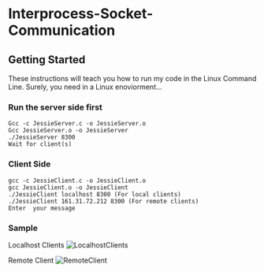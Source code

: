 # Interprocess-Socket-Communication


## Getting Started 
These instructions will teach you how to run my code in the Linux Command Line. Surely, you need in a Linux enoviorment...

### Run the server side first
```
Gcc -c JessieServer.c -o JessieServer.o
Gcc JessieServer.o -o JessieServer
./JessieServer 8300
Wait for client(s)
```
### Client Side
```
gcc -c JessieClient.c -o JessieClient.o
gcc JessieClient.o -o JessieClient
./JessieClient localhost 8300 (For local clients)
./JessieClient 161.31.72.212 8300 (For remote clients)
Enter  your message
```
### Sample
Localhost Clients
![LocalhostClients](https://user-images.githubusercontent.com/38058527/56055214-9adbaa00-5d1e-11e9-931d-a530ad19293e.png)


Remote Client
![RemoteClient](https://user-images.githubusercontent.com/38058527/56055223-9dd69a80-5d1e-11e9-9530-ec98e240e034.png)
